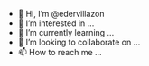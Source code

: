 - 👋 Hi, I’m @edervillazon
- 👀 I’m interested in ...
- 🌱 I’m currently learning ...
- 💞️ I’m looking to collaborate on ...
- 📫 How to reach me ...

<!---
edervillazon/edervillazon is a ✨ special ✨ repository because its `README.md` (this file) appears on your GitHub profile.
You can click the Preview link to take a look at your changes.
--->
